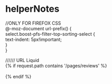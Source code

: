 # helperNotes

//ONLY FOR FIREFOX CSS\
@-moz-document url-prefix() {  
 select.boost-pfs-filter-top-sorting-select {  
   text-indent: 5px!important;  
  }  
}  
  
////// URL Liquid\
{% if request.path contains '/pages/reviews' %}  
    <style>  
      h1 {  
      display: none;  
      }  
    </style>  
{% endif %}  
